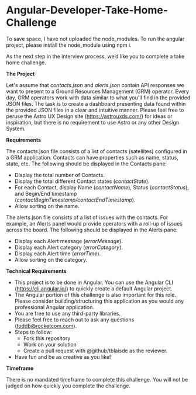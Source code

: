 # Angular-Developer-Take-Home-Challenge


To save space, I have not uploaded the node_modules.
To run the angular project, please install the node_module using npm i.



As the next step in the interview process, we’d like you to complete a take home challenge.

**The Project**

Let's assume that *contacts.json* and *alerts.json* contain API responses we want to present to a Ground Resources Management (GRM) operator. Every day, GRM operators work with data similar to what you'll find in the provided JSON files. The task is to create a dashboard presenting data found within the provided JSON files in a clear and intuitive manner.
Please feel free to peruse the Astro UX Design site (https://astrouxds.com/) for ideas or inspiration, but there is no requirement to use Astro or any other Design System.

**Requirements**

The contacts.json file consists of a list of contacts (satellites) configured in a GRM application. Contacts can have properties such as name, status, state, etc. The following should be displayed in the Contacts pane:
- Display the total number of Contacts.
- Display the total different Contact states (*contactState*).
- For each Contact, display Name (*contactName*), Status (*contactStatus*), and Begin/End timestamp (*contactBeginTimestamp/contactEndTimestamp*).
- Allow sorting on the name.

The alerts.json file consists of a list of issues with the contacts. For example, an Alerts panel would provide operators with a roll-up of issues across the board. The following should be displayed in the Alerts pane:
- Display each Alert message (*errorMessage*).
- Display each Alert category (*errorCategory*).
- Display each Alert time (*errorTime*).
- Allow sorting on the category.

**Technical Requirements**
- This project is to be done in Angular. You can use the Angular CLI (https://cli.angular.io/) to quickly create a default Angular project.
- The Angular portion of this challenge is also important for this role. Please consider building/structuring this application as you would any professional Angular application.
- You are free to use any third-party libraries.
- Please feel free to reach out to ask any questions (toddb@rocketcom.com).
- Steps to follow:
  - Fork this repository
  - Work on your solution
  - Create a pull request with @github/tblaisde as the reviewer.
- Have fun and be as creative as you like!

**Timeframe**

There is no mandated timeframe to complete this challenge. You will not be judged on how quickly you complete the challenge.
